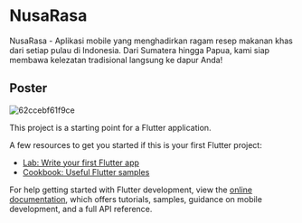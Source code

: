 # NusaRasa

NusaRasa - Aplikasi mobile yang menghadirkan ragam resep makanan khas dari setiap pulau di Indonesia. Dari Sumatera hingga Papua, kami siap membawa kelezatan tradisional langsung ke dapur Anda!

## Poster
![62ccebf61f9ce](https://github.com/user-attachments/assets/c33b3b07-4ced-4d9a-82f2-ee7a09268436)


This project is a starting point for a Flutter application.

A few resources to get you started if this is your first Flutter project:

- [Lab: Write your first Flutter app](https://docs.flutter.dev/get-started/codelab)
- [Cookbook: Useful Flutter samples](https://docs.flutter.dev/cookbook)

For help getting started with Flutter development, view the
[online documentation](https://docs.flutter.dev/), which offers tutorials,
samples, guidance on mobile development, and a full API reference.
